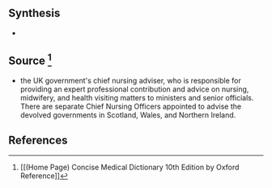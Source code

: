 ## Synthesis
- 
## Source [^1]
- the UK government's chief nursing adviser, who is responsible for providing an expert professional contribution and advice on nursing, midwifery, and health visiting matters to ministers and senior officials. There are separate Chief Nursing Officers appointed to advise the devolved governments in Scotland, Wales, and Northern Ireland.
## References

[^1]: [[(Home Page) Concise Medical Dictionary 10th Edition by Oxford Reference]]
